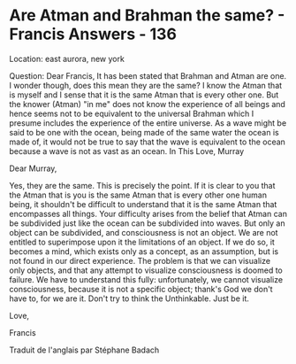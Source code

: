 # Are Atman and Brahman the same? - Francis Answers - 136

Location: east aurora, new york&nbsp;

Question: Dear Francis, It has been stated that Brahman and Atman are one. I wonder though, does this mean they are the same? I know the Atman that is myself and I sense that it is the same Atman that is every other one. But the knower (Atman) &quot;in me&quot; does not know the experience of all beings and hence seems not to be equivalent to the universal Brahman which I presume includes the experience of the entire universe. As a wave might be said to be one with the ocean, being made of the same water the ocean is made of, it would not be true to say that the wave is equivalent to the ocean because a wave is not as vast as an ocean. In This Love, Murray

Dear Murray,

Yes, they are the same. This is precisely the point. If it is clear to you that the Atman that is you is the same Atman that is every other one human being, it shouldn't be difficult to understand that it is the same Atman that encompasses all things. Your difficulty arises from the belief that Atman can be subdivided just like the ocean can be subdivided into waves. But only an object can be subdivided, and consciousness is not an object. We are not entitled to superimpose upon it the limitations of an object. If we do so, it becomes a mind, which exists only as a concept, as an assumption, but is not found in our direct experience. The problem is that we can visualize only objects, and that any attempt to visualize consciousness is doomed to failure. We have to understand this fully: unfortunately, we cannot visualize consciousness, because it is not a specific object; thank's God we don't have to, for we are it. Don't try to think the Unthinkable. Just be it.&nbsp;

Love,

Francis

Traduit de l'anglais par St&eacute;phane Badach

